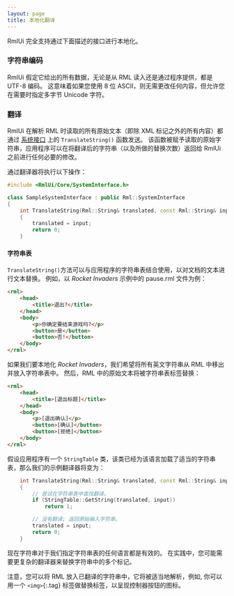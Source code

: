 ```yaml
---
layout: page
title: 本地化翻译
---
```


RmlUi 完全支持通过下面描述的接口进行本地化。

### 字符串编码

RmlUi 假定它给出的所有数据，无论是从 RML 读入还是通过程序提供，都是 UTF-8 编码。 这意味着如果您使用 8 位 ASCII，则无需更改任何内容，但允许您在需要时指定多字节 Unicode 字符。

### 翻译

RmlUi 在解析 RML 时读取的所有原始文本（即除 XML 标记之外的所有内容）都通过 [系统接口](cpp_manual/interfaces/system.html) 上的 `TranslateString()` 函数发送。 该函数被赋予读取的原始字符串，应用程序可以在将翻译后的字符串（以及所做的替换次数）返回给 RmlUi 之前进行任何必要的修改。

通过翻译器将执行以下操作：

```cpp
#include <RmlUi/Core/SystemInterface.h>

class SampleSystemInterface : public Rml::SystemInterface
{
	int TranslateString(Rml::String& translated, const Rml::String& input)
	{
		translated = input;
		return 0;
	}
```

#### 字符串表

`TranslateString()`方法可以与应用程序的字符串表结合使用，以对文档的文本进行文本替换。 例如，以 _Rocket Invaders_ 示例中的 pause.rml 文件为例：

```html
<rml>
	<head>
		<title>退出?</title>
	</head>
	<body>
		<p>你确定要结束游戏吗?</p>
		<button>是</button>
		<button>否!</button>
	</body>
</rml>
```

如果我们要本地化 _Rocket Invaders_，我们希望将所有英文字符串从 RML 中移出并放入字符串表中。 然后，RML 中的原始文本将被字符串表标签替换：

```html
<rml>
	<head>
		<title>[退出标题]</title>
	</head>
	<body>
		<p>[退出确认]</p>
		<button>[确认]</button>
		<button>[拒绝]</button>
	</body>
</rml>
```

假设应用程序有一个 `StringTable` 类，该类已经为该语言加载了适当的字符串表，那么我们的示例翻译器将变为：

```cpp
	int TranslateString(Rml::String& translated, const Rml::String& input)
	{
		// 尝试在字符串表中查找翻译。
		if (StringTable::GetString(translated, input))
			return 1;

		// 没有翻译; 返回原始输入字符串。
		translated = input;
		return 0;
	}
```

现在字符串对于我们指定字符串表的任何语言都是有效的。 在实践中，您可能需要更复杂的翻译器来替换字符串中的多个标记。

注意，您可以将 RML 放入已翻译的字符串中，它将被适当地解析，例如, 你可以用一个 `<img>`{:.tag} 标签做替换标签，以呈现控制器按钮的图标。
